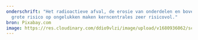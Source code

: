 ```yaml
---
onderschrift: "Het radioactieve afval, de erosie van onderdelen en bovenal: het
  grote risico op ongelukken maken kerncentrales zeer risicovol."
bron: Pixabay.com
image: https://res.cloudinary.com/ddio9vlzi/image/upload/v1680936062/sciencegeek/posts/kern-koeltoren-water-zonsondergang.jpg
---
```

